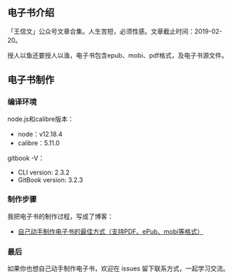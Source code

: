 ## 电子书介绍

「王信文」公众号文章合集。人生苦短，必须性感。文章截止时间：2019-02-20。

授人以鱼还要授人以渔，电子书包含epub、mobi、pdf格式，及电子书源文件。


## 电子书制作

### 编译环境

node.js和calibre版本：

- node：v12.18.4
- calibre：5.11.0

gitbook -V：

- CLI version: 2.3.2
- GitBook version: 3.2.3

### 制作步骤

我把电子书的制作过程，写成了博客：

- [自己动手制作电子书的最佳方式（支持PDF、ePub、mobi等格式）](https://www.qianguyihao.com/post/2020-09-14-gitbook)

### 最后

如果你也想自己动手制作电子书，欢迎在 issues 留下联系方式，一起学习交流。
